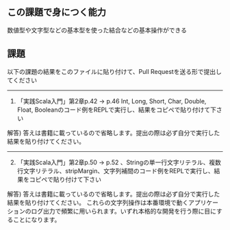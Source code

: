## この課題で身につく能力

数値型や文字型などの基本型を使った結合などの基本操作ができる

## 課題

以下の課題の結果をこのファイルに貼り付けて、Pull Requestを送る形で提出してください

---
1. 「実践Scala入門」第2章p.42 -> p.46 Int, Long, Short, Char, Double, Float, Booleanのコード例をREPLで実行し、結果をコピペで貼り付けて下さい

解答) 答えは書籍に載っているので省略します。提出の際は必ず自分で実行した結果を貼り付けてください。

---
2. 「実践Scala入門」第2章p.50 -> p.52 、Stringの単一行文字リテラル、複数行文字リテラル、stripMargin、文字列補間のコード例をREPLで実行し、結果をコピペで貼り付けて下さい

解答) 答えは書籍に載っているので省略します。提出の際は必ず自分で実行した結果を貼り付けてください。
これらの文字列操作は本番環境で動くアプリケーションのログ出力で頻繁に用いられます。いずれ本格的な開発を行う際に目にすることになります。
